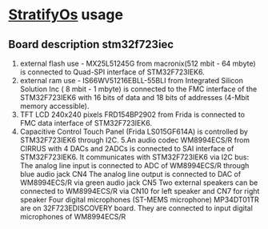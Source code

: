 [StratifyOs](https://github.com/StratifyLabs/StratifyOS) usage
==============================

Board description stm32f723iec
------------------------------

1. external flash use - MX25L51245G from macronix(512 mbit - 64 mbyte) is connected
    to Quad-SPI interface of STM32F723IEK6.
2. external ram use - IS66WV51216EBLL-55BLI from Integrated Silicon Solution Inc
    ( 8 mbit - 1 mbyte) is connected to the FMC interface of the STM32F723IEK6 with 16
    bits of data and 18 bits of addresses (4-Mbit memory accessible).
3. TFT LCD 240x240 pixels FRD154BP2902 from Frida is connected to FMC data interface
    of STM32F723IEK6.
4. Capacitive Control Touch Panel (Frida LS015GF614A) is controlled by STM32F723IEK6
    through I2C.
    5.An audio codec WM8994ECS/R from CIRRUS with 4 DACs and 2ADCs is connected to SAI
    interface of STM32F723IEK6. It communicates with STM32F723IEK6 via I2C bus:
        The analog line input is connected to ADC of WM8994ECS/R through blue audio 
        jack CN4
        The analog line output is connected to DAC of WM8994ECS/R via green audio 
        jack CN5
        Two external speakers can be connected to WM8994ECS/R via CN10 for left 
        speaker and CN7 for right speaker
        Four digital microphones (ST-MEMS microphone) MP34DT01TR are on 32F723EDISCOVERY 
        board. They are connected to input digital microphones of WM8994ECS/R
